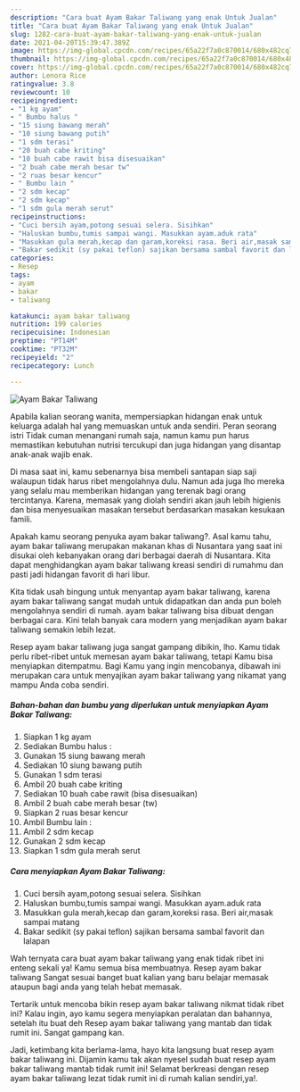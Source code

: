 ```yaml
---
description: "Cara buat Ayam Bakar Taliwang yang enak Untuk Jualan"
title: "Cara buat Ayam Bakar Taliwang yang enak Untuk Jualan"
slug: 1282-cara-buat-ayam-bakar-taliwang-yang-enak-untuk-jualan
date: 2021-04-20T15:39:47.389Z
image: https://img-global.cpcdn.com/recipes/65a22f7a0c870014/680x482cq70/ayam-bakar-taliwang-foto-resep-utama.jpg
thumbnail: https://img-global.cpcdn.com/recipes/65a22f7a0c870014/680x482cq70/ayam-bakar-taliwang-foto-resep-utama.jpg
cover: https://img-global.cpcdn.com/recipes/65a22f7a0c870014/680x482cq70/ayam-bakar-taliwang-foto-resep-utama.jpg
author: Lenora Rice
ratingvalue: 3.8
reviewcount: 10
recipeingredient:
- "1 kg ayam"
- " Bumbu halus "
- "15 siung bawang merah"
- "10 siung bawang putih"
- "1 sdm terasi"
- "20 buah cabe kriting"
- "10 buah cabe rawit bisa disesuaikan"
- "2 buah cabe merah besar tw"
- "2 ruas besar kencur"
- " Bumbu lain "
- "2 sdm kecap"
- "2 sdm kecap"
- "1 sdm gula merah serut"
recipeinstructions:
- "Cuci bersih ayam,potong sesuai selera. Sisihkan"
- "Haluskan bumbu,tumis sampai wangi. Masukkan ayam.aduk rata"
- "Masukkan gula merah,kecap dan garam,koreksi rasa. Beri air,masak sampai matang"
- "Bakar sedikit (sy pakai teflon) sajikan bersama sambal favorit dan lalapan"
categories:
- Resep
tags:
- ayam
- bakar
- taliwang

katakunci: ayam bakar taliwang 
nutrition: 199 calories
recipecuisine: Indonesian
preptime: "PT14M"
cooktime: "PT32M"
recipeyield: "2"
recipecategory: Lunch

---
```



![Ayam Bakar Taliwang](https://img-global.cpcdn.com/recipes/65a22f7a0c870014/680x482cq70/ayam-bakar-taliwang-foto-resep-utama.jpg)

Apabila kalian seorang wanita, mempersiapkan hidangan enak untuk keluarga adalah hal yang memuaskan untuk anda sendiri. Peran seorang istri Tidak cuman menangani rumah saja, namun kamu pun harus memastikan kebutuhan nutrisi tercukupi dan juga hidangan yang disantap anak-anak wajib enak.

Di masa  saat ini, kamu sebenarnya bisa membeli santapan siap saji walaupun tidak harus ribet mengolahnya dulu. Namun ada juga lho mereka yang selalu mau memberikan hidangan yang terenak bagi orang tercintanya. Karena, memasak yang diolah sendiri akan jauh lebih higienis dan bisa menyesuaikan masakan tersebut berdasarkan masakan kesukaan famili. 



Apakah kamu seorang penyuka ayam bakar taliwang?. Asal kamu tahu, ayam bakar taliwang merupakan makanan khas di Nusantara yang saat ini disukai oleh kebanyakan orang dari berbagai daerah di Nusantara. Kita dapat menghidangkan ayam bakar taliwang kreasi sendiri di rumahmu dan pasti jadi hidangan favorit di hari libur.

Kita tidak usah bingung untuk menyantap ayam bakar taliwang, karena ayam bakar taliwang sangat mudah untuk didapatkan dan anda pun boleh mengolahnya sendiri di rumah. ayam bakar taliwang bisa dibuat dengan berbagai cara. Kini telah banyak cara modern yang menjadikan ayam bakar taliwang semakin lebih lezat.

Resep ayam bakar taliwang juga sangat gampang dibikin, lho. Kamu tidak perlu ribet-ribet untuk memesan ayam bakar taliwang, tetapi Kamu bisa menyiapkan ditempatmu. Bagi Kamu yang ingin mencobanya, dibawah ini merupakan cara untuk menyajikan ayam bakar taliwang yang nikamat yang mampu Anda coba sendiri.

<!--inarticleads1-->

##### Bahan-bahan dan bumbu yang diperlukan untuk menyiapkan Ayam Bakar Taliwang:

1. Siapkan 1 kg ayam
1. Sediakan  Bumbu halus :
1. Gunakan 15 siung bawang merah
1. Sediakan 10 siung bawang putih
1. Gunakan 1 sdm terasi
1. Ambil 20 buah cabe kriting
1. Sediakan 10 buah cabe rawit (bisa disesuaikan)
1. Ambil 2 buah cabe merah besar (tw)
1. Siapkan 2 ruas besar kencur
1. Ambil  Bumbu lain :
1. Ambil 2 sdm kecap
1. Gunakan 2 sdm kecap
1. Siapkan 1 sdm gula merah serut




<!--inarticleads2-->

##### Cara menyiapkan Ayam Bakar Taliwang:

1. Cuci bersih ayam,potong sesuai selera. Sisihkan
1. Haluskan bumbu,tumis sampai wangi. Masukkan ayam.aduk rata
1. Masukkan gula merah,kecap dan garam,koreksi rasa. Beri air,masak sampai matang
1. Bakar sedikit (sy pakai teflon) sajikan bersama sambal favorit dan lalapan




Wah ternyata cara buat ayam bakar taliwang yang enak tidak ribet ini enteng sekali ya! Kamu semua bisa membuatnya. Resep ayam bakar taliwang Sangat sesuai banget buat kalian yang baru belajar memasak ataupun bagi anda yang telah hebat memasak.

Tertarik untuk mencoba bikin resep ayam bakar taliwang nikmat tidak ribet ini? Kalau ingin, ayo kamu segera menyiapkan peralatan dan bahannya, setelah itu buat deh Resep ayam bakar taliwang yang mantab dan tidak rumit ini. Sangat gampang kan. 

Jadi, ketimbang kita berlama-lama, hayo kita langsung buat resep ayam bakar taliwang ini. Dijamin kamu tak akan nyesel sudah buat resep ayam bakar taliwang mantab tidak rumit ini! Selamat berkreasi dengan resep ayam bakar taliwang lezat tidak rumit ini di rumah kalian sendiri,ya!.

